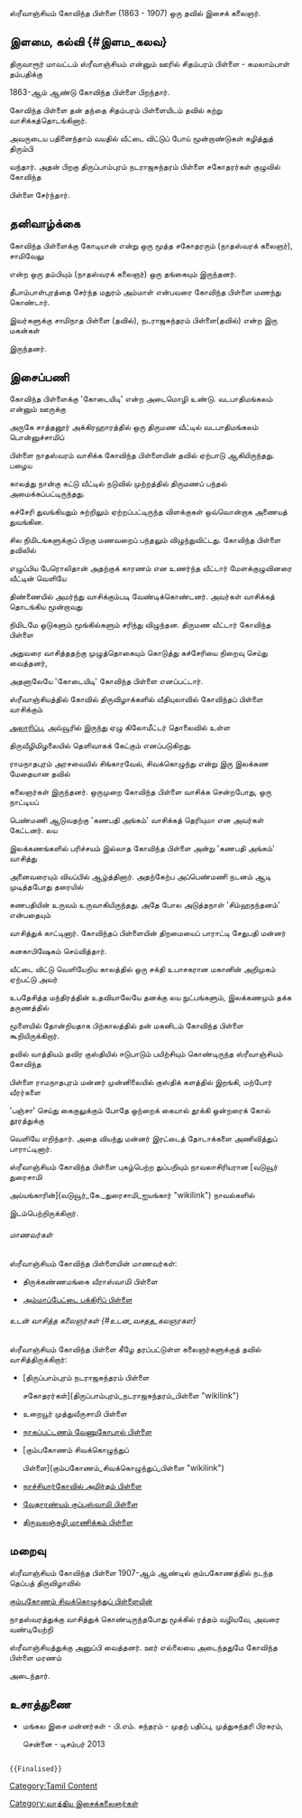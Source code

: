 ஸ்ரீவாஞ்சியம் கோவிந்த பிள்ளை (1863 - 1907) ஒரு தவில் இசைக் கலைஞர்.

## இளமை, கல்வி {#இளம_கலவ}

திருவாரூர் மாவட்டம் ஸ்ரீவாஞ்சியம் என்னும் ஊரில் சிதம்பரம் பிள்ளை - கமலாம்பாள் தம்பதிக்கு
1863-ஆம் ஆண்டு கோவிந்த பிள்ளை பிறந்தார்.

கோவிந்த பிள்ளை தன் தந்தை சிதம்பரம் பிள்ளையிடம் தவில் கற்று வாசிக்கத்தொடங்கினார்.
அவருடைய பதினைந்தாம் வயதில் வீட்டை விட்டுப் போய் மூன்றாண்டுகள் கழித்துத் திரும்பி
வந்தார். அதன் பிறகு திருப்பாம்புரம் நடராஜசுந்தரம் பிள்ளை சகோதரர்கள் குழுவில் கோவிந்த
பிள்ளை சேர்ந்தார்.

## தனிவாழ்க்கை

கோவிந்த பிள்ளைக்கு கோடியான் என்று ஒரு மூத்த சகோதரரும் (நாதஸ்வரக் கலைஞர்), சாமிவேலு
என்ற ஒரு தம்பியும் (நாதஸ்வரக் கலைஞர்) ஒரு தங்கையும் இருந்தனர்.

தீபாம்பாள்புரத்தை சேர்ந்த மதுரம் அம்மாள் என்பவரை கோவிந்த பிள்ளை மணந்து கொண்டார்.
இவர்களுக்கு சாமிநாத பிள்ளை (தவில்), நடராஜசுந்தரம் பிள்ளை(தவில்) என்ற இரு மகன்கள்
இருந்தனர்.

## இசைப்பணி

கோவிந்த பிள்ளைக்கு \'கோடையிடி' என்ற அடைமொழி உண்டு. வடபாதிமங்கலம் என்னும் ஊருக்கு
அருகே சாத்தனூர் அக்கிரஹாரத்தில் ஒரு திருமண வீட்டில் வடபாதிமங்கலம் பொன்னுச்சாமிப்
பிள்ளை நாதஸ்வரம் வாசிக்க கோவிந்த பிள்ளையின் தவில் ஏற்பாடு ஆகியிருந்தது. பழைய
காலத்து நான்கு கட்டு வீட்டில் நடுவில் முற்றத்தில் திருமணப் பந்தல் அமைக்கப்பட்டிருந்தது.
கச்சேரி துவங்கியதும் சுற்றிலும் ஏற்றப்பட்டிருந்த விளக்குகள் ஒவ்வொன்றாக அணையத் துவங்கின.
சில நிமிடங்களுக்குப் பிறகு மணவறைப் பந்தலும் விழுந்துவிட்டது. கோவிந்த பிள்ளை தவிலில்
எழுப்பிய பேரொலிதான் அதற்குக் காரணம் என உணர்ந்த வீட்டார் மேளக்குழுவினரை வீட்டின் வெளியே
திண்ணையில் அமர்ந்து வாசிக்கும்படி வேண்டிக்கொண்டனர். அவர்கள் வாசிக்கத் தொடங்கிய மூன்றாவது
நிமிடமே ஓடுகளும் மூங்கில்களும் சரிந்து விழுந்தன. திருமண வீட்டார் கோவிந்த பிள்ளை
அதுவரை வாசித்ததற்கு முழுத்தொகையும் கொடுத்து கச்சேரியை நிறைவு செய்து வைத்தனர்,
அதனாலேயே \'கோடையிடி' கோவிந்த பிள்ளை எனப்பட்டார்.

ஸ்ரீவாஞ்சியத்தில் கோவில் திருவிழாக்களில் வீதியுலாவில் கோவிந்தப் பிள்ளை வாசிக்கும்
[அலாரிப்பு](அலாரிப்பு "wikilink"), அவ்வூரில் இருந்து ஏழு கிலோமீட்டர் தொலைவில் உள்ள
திருவீழிமிழலையில் தெளிவாகக் கேட்கும் எனப்படுகிறது.

ராமநாதபுரம் அரசவையில் சிங்காரவேல், சிவக்கொழுந்து என்று இரு இலக்கண மேதையான தவில்
கலைஞர்கள் இருந்தனர். ஒருமுறை கோவிந்த பிள்ளை வாசிக்க சென்றபோது, ஒரு நாட்டியப்
பெண்மணி ஆடுவதற்கு \'கணபதி அங்கம்' வாசிக்கத் தெரியுமா என அவர்கள் கேட்டனர். லய
இலக்கணங்களில் பரிச்சயம் இல்லாத கோவிந்த பிள்ளை அன்று \'கணபதி அங்கம்' வாசித்து
அனைவரையும் வியப்பில் ஆழ்த்தினார். அதற்கேற்ப அப்பெண்மணி நடனம் ஆடி முடித்தபோது தரையில்
கணபதியின் உருவம் உருவாகியிருந்தது. அதே போல அடுத்தநாள் \'சிம்ஹநந்தனம்' என்பதையும்
வாசித்துக் காட்டினார். கோவிந்தப் பிள்ளையின் திறமையைப் பாராட்டி சேதுபதி மன்னர்
கனகாபிஷேகம் செய்வித்தார்.

வீட்டை விட்டு வெளியேறிய காலத்தில் ஒரு சக்தி உபாசகரான மகானின் அறிமுகம் ஏற்பட்டு அவர்
உபதேசித்த மந்திரத்தின் உதவியாலேயே தனக்கு லய நுட்பங்களும், இலக்கணமும் தக்க தருணத்தில்
மூளையில் தோன்றியதாக பிற்காலத்தில் தன் மகனிடம் கோவிந்த பிள்ளை கூறியிருக்கிறார்.

தவில் வாத்தியம் தவிர குஸ்தியில் ஈடுபாடும் பயிற்சியும் கொண்டிருந்த ஸ்ரீவாஞ்சியம் கோவிந்த
பிள்ளை ராமநாதபுரம் மன்னர் முன்னிலையில் குஸ்திக் களத்தில் இறங்கி, மற்போர் வீரர்களை
\'பஞ்சா' செய்து கைகுலுக்கும் போதே ஒற்றைக் கையால் தூக்கி ஒன்றரைக் கோல் தூரத்துக்கு
வெளியே எறிந்தார். அதை வியந்து மன்னர் இரட்டைத் தோடாக்களை அணிவித்துப் பாராட்டினார்.

ஸ்ரீவாஞ்சியம் கோவிந்த பிள்ளை புகழ்பெற்ற துப்பறியும் நாவலாசிரியரான [வடுவூர் துரைசாமி
அய்யங்காரின்](வடுவூர்_கே._துரைசாமி_ஐயங்கார் "wikilink") நாவல்களில்
இடம்பெற்றிருக்கிறார்.

###### மாணவர்கள்

ஸ்ரீவாஞ்சியம் கோவிந்த பிள்ளையின் மாணவர்கள்:

-   திருக்கண்ணமங்கை வீராஸ்வாமி பிள்ளை
-   [அம்மாப்பேட்டை பக்கிரிப் பிள்ளை](அம்மாப்பேட்டை_பக்கிரிப்_பிள்ளை "wikilink")

###### உடன் வாசித்த கலைஞர்கள் {#உடன_வசதத_கலஞரகள}

ஸ்ரீவாஞ்சியம் கோவிந்த பிள்ளை கீழே தரப்பட்டுள்ள கலைஞர்களுக்குத் தவில் வாசித்திருக்கிறார்:

-   [திருப்பாம்புரம் நடராஜசுந்தரம் பிள்ளை
    சகோதரர்கள்](திருப்பாம்புரம்_நடராஜசுந்தரம்_பிள்ளை "wikilink")
-   உறையூர் முத்துவீருசாமி பிள்ளை
-   [நாகப்பட்டணம் வேணுகோபால் பிள்ளை](நாகப்பட்டணம்_வேணுகோபால்_பிள்ளை "wikilink")
-   [கும்பகோணம் சிவக்கொழுந்துப்
    பிள்ளை](கும்பகோணம்_சிவக்கொழுந்துப்_பிள்ளை "wikilink")
-   [நாச்சியார்கோவில் அமிர்தம் பிள்ளை](நாச்சியார்கோவில்_அமிர்தம்_பிள்ளை "wikilink")
-   [வேதாரண்யம் குப்புஸ்வாமி பிள்ளை](வேதாரண்யம்_குப்புஸ்வாமி_பிள்ளை "wikilink")
-   [திருவலஞ்சுழி மாணிக்கம் பிள்ளை](திருவலஞ்சுழி_மாணிக்கம்_பிள்ளை "wikilink")

## மறைவு

ஸ்ரீவாஞ்சியம் கோவிந்த பிள்ளை 1907-ஆம் ஆண்டில் கும்பகோணத்தில் நடந்த தெப்பத் திருவிழாவில்
[கும்பகோணம் சிவக்கொழுந்துப் பிள்ளையின்](கும்பகோணம்_சிவக்கொழுந்துப்_பிள்ளை "wikilink")
நாதஸ்வரத்துக்கு வாசித்துக் கொண்டிருந்தபோது மூக்கில் ரத்தம் வழியவே, அவரை வண்டியேற்றி
ஸ்ரீவாஞ்சியத்துக்கு அனுப்பி வைத்தனர். ஊர் எல்லையை அடைந்ததுமே கோவிந்த பிள்ளை மரணம்
அடைந்தார்.

## உசாத்துணை

-   மங்கல இசை மன்னர்கள் - பி.எம். சுந்தரம் - முதற் பதிப்பு, முத்துசுந்தரி பிரசுரம்,
    சென்னை - டிசம்பர் 2013

```{=mediawiki}
{{Finalised}}
```
[Category:Tamil Content](Category:Tamil_Content "wikilink")
[Category:வாத்திய இசைக்கலைஞர்கள்](Category:வாத்திய_இசைக்கலைஞர்கள் "wikilink")
